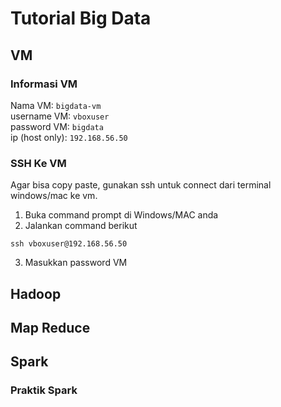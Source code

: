 # Tutorial Big Data

##  VM


### Informasi VM
Nama VM: `bigdata-vm` <br>
username VM: `vboxuser` <br>
password VM: `bigdata` <br>
ip (host only): `192.168.56.50`<br>


### SSH Ke VM
Agar bisa copy paste, gunakan ssh untuk connect dari terminal windows/mac ke vm.
1. Buka command prompt di Windows/MAC anda
2. Jalankan command berikut
```
ssh vboxuser@192.168.56.50
```
3. Masukkan password VM


## Hadoop

## Map Reduce

## Spark

### Praktik Spark

